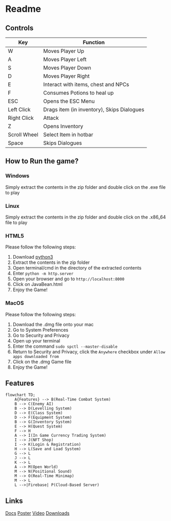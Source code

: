 ﻿
# Readme

## Controls
| Key | Function |
|--|--|
| W | Moves Player Up |
| A | Moves Player Left |
| S | Moves Player Down |
| D | Moves Player Right |
| E | Interact with items, chest and NPCs |
| F | Consumes Potions to heal up
| ESC | Opens the ESC Menu |
| Left Click | Drags item (in inventory), Skips Dialogues
| Right Click | Attack |
| Z | Opens Inventory
| Scroll Wheel | Select Item in hotbar |
| Space | Skips Dialogues |

## How to Run the game?

### Windows
Simply extract the contents in the zip folder and double click on the .exe file to play

### Linux
Simply extract the contents in the zip folder and double click on the .x86_64 file to play

### HTML5
Please follow the following steps:
 1. Download [python3](https://www.python.org/downloads/)
 2. Extract the contents in the zip folder
 3. Open terminal/cmd in the directory of the extracted contents
 4. Enter `python -m http.server`
 5. Open your browser and go to `http://localhost:8000`
 6. Click on JavaBean.html
 7. Enjoy the Game!
 
### MacOS
Please follow the following steps:
 1. Download the .dmg file onto your mac
 2. Go to System Preferences
 3. Go to Security and Privacy
 4. Open up your terminal
 5. Enter the command `sudo spctl --master-disable`
 6. Return to Security and Privacy, click the `Anywhere` checkbox under `Allow apps downloaded from`
 7. Click on the .dmg Game file
 8. Enjoy the Game!
 
## Features
```mermaid
flowchart TD;
	A{Features} --> B(Real-Time Combat System)
	B --> C(Enemy AI)
	B --> D(Levelling System)
	D --> E(Class System)
	D --> F(Equipment System)
	B --> G(Inventory System)
	E --> H(Quest System)
	F --> H
	A --> I(In Game Currency Trading System)
	I --> J(NFT Shop)
	I --> K(Login & Registration)
	H --> L(Save and Load System)
	G --> L
	J --> L
	K --> L
	A --> M(Open World)
	M --> N(Positional Sound)
	M --> O(Real-Time Minimap)
	M --> L
	L -->|Firebase| P(Cloud-Based Server)
```
## Links
[Docs](https://docs.google.com/document/d/1wQjGsiPLWeSY_6v22aFV54N9r4aaHnMU-TmhsJElN44/edit?usp=sharing)
[Poster](https://drive.google.com/file/d/1Pbd7DQy5UR8q-0CrDaljOnSG60CKCDUc/view?usp=sharing)
[Video](https://youtu.be/8bh4gXz2Xrk)
[Downloads](https://drive.google.com/drive/folders/1ut8uZUZ6C1Buhvb6ztNxSndZzi016PuH?usp=sharing)
